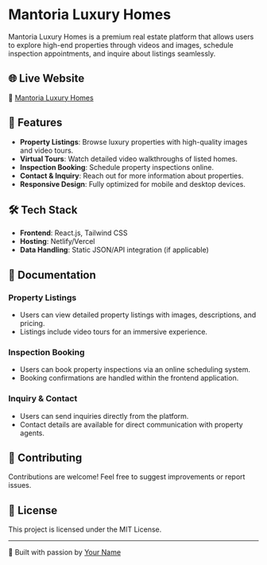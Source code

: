 # Mantoria Luxury Homes

Mantoria Luxury Homes is a premium real estate platform that allows users to explore high-end properties through videos and images, schedule inspection appointments, and inquire about listings seamlessly.

## 🌐 Live Website
🔗 [Mantoria Luxury Homes](https://mantorialuxuryhomes.com/)

## 🚀 Features
- **Property Listings**: Browse luxury properties with high-quality images and video tours.
- **Virtual Tours**: Watch detailed video walkthroughs of listed homes.
- **Inspection Booking**: Schedule property inspections online.
- **Contact & Inquiry**: Reach out for more information about properties.
- **Responsive Design**: Fully optimized for mobile and desktop devices.

## 🛠️ Tech Stack
- **Frontend**: React.js, Tailwind CSS
- **Hosting**: Netlify/Vercel
- **Data Handling**: Static JSON/API integration (if applicable)

## 📖 Documentation
### Property Listings
- Users can view detailed property listings with images, descriptions, and pricing.
- Listings include video tours for an immersive experience.

### Inspection Booking
- Users can book property inspections via an online scheduling system.
- Booking confirmations are handled within the frontend application.

### Inquiry & Contact
- Users can send inquiries directly from the platform.
- Contact details are available for direct communication with property agents.

## 🤝 Contributing
Contributions are welcome! Feel free to suggest improvements or report issues.

## 📜 License
This project is licensed under the MIT License.

---
🏡 Built with passion by [Your Name](https://github.com/tadeniji06)


